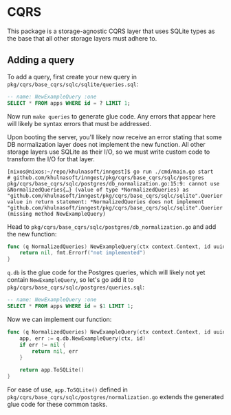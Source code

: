 # CQRS

This package is a storage-agnostic CQRS layer that uses SQLite types as the base
that all other storage layers must adhere to.

## Adding a query

To add a query, first create your new query in
`pkg/cqrs/base_cqrs/sqlc/sqlite/queries.sql`:
```sql
-- name: NewExampleQuery :one
SELECT * FROM apps WHERE id = ? LIMIT 1;
```

Now run `make queries` to generate glue code. Any errors that appear here will
likely be syntax errors that must be addressed.

Upon booting the server, you'll likely now receive an error stating that some DB
normalization layer does not implement the new function. All other storage
layers use SQLite as their I/O, so we must write custom code to transform the
I/O for that layer.

```
[nixos@nixos:~/repo/khulnasoft/inngest]$ go run ./cmd/main.go start
# github.com/khulnasoft/inngest/pkg/cqrs/base_cqrs/sqlc/postgres
pkg/cqrs/base_cqrs/sqlc/postgres/db_normalization.go:15:9: cannot use &NormalizedQueries{…} (value of type *NormalizedQueries) as "github.com/khulnasoft/inngest/pkg/cqrs/base_cqrs/sqlc/sqlite".Querier value in return statement: *NormalizedQueries does not implement "github.com/khulnasoft/inngest/pkg/cqrs/base_cqrs/sqlc/sqlite".Querier (missing method NewExampleQuery)
```

Head to `pkg/cqrs/base_cqrs/sqlc/postgres/db_normalization.go` and add the new
function:
```go
func (q NormalizedQueries) NewExampleQuery(ctx context.Context, id uuid.UUID) (*sqlc_sqlite.App, error) {
	return nil, fmt.Errorf("not implemented")
}
```

`q.db` is the glue code for the Postgres queries, which will likely not yet
contain `NewExampleQuery`, so let's go add it to
`pkg/cqrs/base_cqrs/sqlc/postgres/queries.sql`:
```sql
-- name: NewExampleQuery :one
SELECT * FROM apps WHERE id = $1 LIMIT 1;
```

Now we can implement our function:
```go
func (q NormalizedQueries) NewExampleQuery(ctx context.Context, id uuid.UUID) (*sqlc_sqlite.App, error) {
	app, err := q.db.NewExampleQuery(ctx, id)
	if err != nil {
		return nil, err
	}

	return app.ToSQLite()
}
```

For ease of use, `app.ToSQLite()` defined in
`pkg/cqrs/base_cqrs/sqlc/postgres/normalization.go` extends the generated glue
code for these common tasks.
